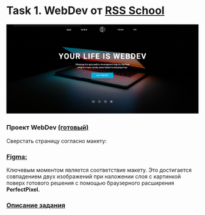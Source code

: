 # Task 1. WebDev от [RSS School](https://rs.school/)

<img src="./img/webdev.jpg">

### **Проект WebDev [(готовый)](https://marinatwice82.github.io/webdev/)**

Сверстать страницу согласно макету:

### [**Figma:**](https://www.figma.com/file/2Zev0HVCKABbZoAsuWTdcD/webdev_newVersion(19.09)?node-id=0%3A1)

Ключевым моментом является соответствие макету. Это достигается совпадением двух изображений при наложении слоя с картинкой поверх готового решения с помощью браузерного расширения **PerfectPixel.**

### [Описание задания](https://github.com/rolling-scopes-school/tasks/blob/master/tasks/markups/level-1/webdev/webdev-ru.md)
